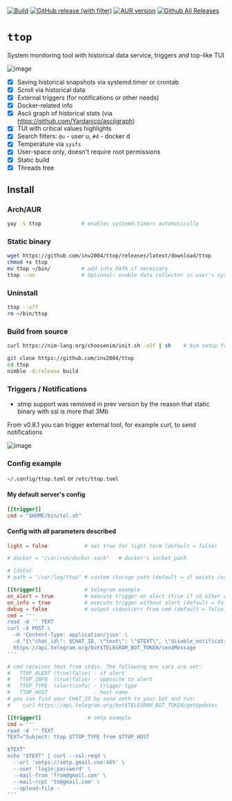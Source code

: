 [![Build](https://github.com/inv2004/ttop/actions/workflows/build.yaml/badge.svg?branch=v1.2.2)](https://github.com/inv2004/ttop/actions/workflows/build.yaml)
[![GitHub release (with filter)](https://img.shields.io/github/v/release/inv2004/ttop)](https://github.com/inv2004/ttop/releases/latest)
[![AUR version](https://img.shields.io/aur/version/ttop)](https://aur.archlinux.org/packages/ttop)
[![Github All Releases](https://img.shields.io/github/downloads/inv2004/ttop/total.svg)](https://github.com/inv2004/ttop/releases/latest)

# ```ttop```

System monitoring tool with historical data service, triggers and top-like TUI

![image](https://github.com/inv2004/ttop/assets/4949069/29aa89bc-a34d-4ba4-854f-2d1b3dd4dcf4.png)


- [x] Saving historical snapshots via systemd.timer or crontab
- [x] Scroll via historical data
- [x] External triggers (for notifications or other needs)
- [x] Docker-related info
- [x] Ascii graph of historical stats (via https://github.com/Yardanico/asciigraph)
- [x] TUI with critical values highlights
- [x] Search filters: `@u` - user u, `#d` - docker d
- [x] Temperature via `sysfs`
- [x] User-space only, doesn't require root permissions
- [x] Static build
- [x] Threads tree

## Install

### Arch/AUR
```bash
yay -S ttop             # enables systemd.timers automatically
```

### Static binary

```bash
wget https://github.com/inv2004/ttop/releases/latest/download/ttop
chmod +x ttop
mv ttop ~/bin/          # add into PATH if necessary
ttop --on               # Optional: enable data collector in user's systemd.timers or crontab
```

### Uninstall
```bash
ttop --off
rm ~/bin/ttop
```

### Build from source
```bash
curl https://nim-lang.org/choosenim/init.sh -sSf | sh    # Nim setup from nim-lang.org

git clone https://github.com/inv2004/ttop
cd ttop
nimble -d:release build
```

### Triggers / Notifications
* stmp support was removed in prev version by the reason that static binary with ssl is more that 3Mb

From v0.8.1 you can trigger external tool, for example curl, to send notifications

![image](https://user-images.githubusercontent.com/4949069/215402008-eb0325f9-3e6e-4908-a6aa-d7b3b64f09db.png)

### Config example
`~/.config/ttop.toml` or `/etc/ttop.toml`

#### My default server's config

```toml
[[trigger]]
cmd = "$HOME/bin/tel.sh"
```

#### Config with all parameters described

```toml
light = false            # set true for light term (default = false)

# docker = "/var/run/docker.sock"   # docker's socket path

# [data]
# path = "/var/log/ttop" # custom storage path (default = if exists /var/log/ttop, else ~/.cache/ttop )

[[trigger]]              # telegram example
on_alert = true          # execute trigger on alert (true if no other on_* provided)
on_info = true           # execute trigger without alert (default = false)
debug = false            # output stdout/err from cmd (default = false)
cmd = '''
read -d '' TEXT
curl -X POST \
  -H 'Content-Type: application/json' \
  -d "{\"chat_id\": $CHAT_ID, \"text\": \"$TEXT\", \"disable_notification\": $TTOP_INFO}" \
  https://api.telegram.org/bot$TELEGRAM_BOT_TOKEN/sendMessage
'''

# cmd receives text from stdin. The following env vars are set:
#   TTOP_ALERT (true|false) - if alert
#   TTOP_INFO  (true|false) - opposite to alert
#   TTOP_TYPE  (alert|info) - trigger type
#   TTOP_HOST               - host name
# you can find your CHAT_ID by send smth to your bot and run:
#    curl https://api.telegram.org/bot$TELEGRAM_BOT_TOKEN/getUpdates

[[trigger]]               # smtp example
cmd = '''
read -d '' TEXT
TEXT="Subject: ttop $TTOP_TYPE from $TTOP_HOST

$TEXT"
echo "$TEXT" | curl --ssl-reqd \
  --url 'smtps://smtp.gmail.com:465' \
  --user 'login:password' \
  --mail-from 'from@gmail.com' \
  --mail-rcpt 'to@gmail.com' \
  --upload-file -
'''
```
